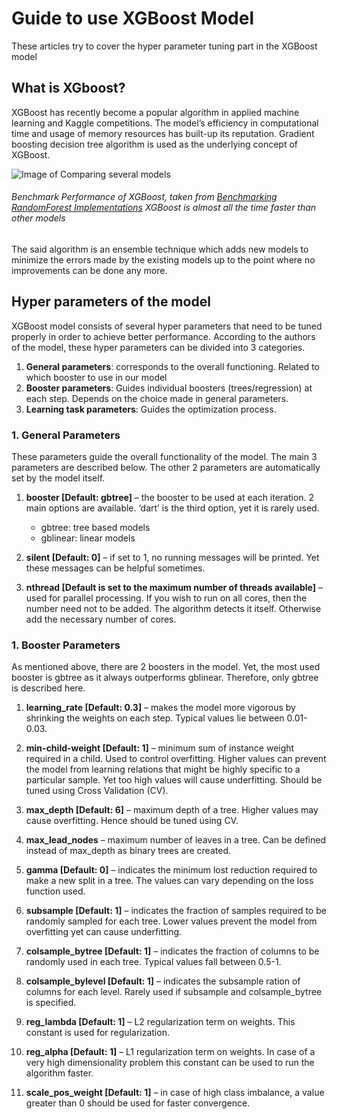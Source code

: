 # Guide to use XGBoost Model
These articles try to cover the hyper parameter tuning part in the XGBoost model

## What is XGboost?
XGBoost has recently become a popular algorithm in applied machine learning and Kaggle competitions. The model’s efficiency in computational time and usage of memory resources has built-up its reputation. Gradient boosting decision tree algorithm is used as the underlying concept of XGBoost.

![Image of Comparing several models](/XGBoost_Guide/Benchmark-Performance-of-XGBoost.png)
###### Benchmark Performance of XGBoost, taken from [Benchmarking RandomForest Implementations](http://datascience.la/benchmarking-random-forest-implementations/) XGBoost is almost all the time faster than other models

The said algorithm is an ensemble technique which adds new models to minimize the errors made by the existing models up to the point where no improvements can be done any more.

## Hyper parameters of the model
XGBoost model consists of several hyper parameters that need to be tuned properly in order to achieve better performance. According to the authors of the model, these hyper parameters can be divided into 3 categories.
1. **General parameters**: corresponds to the overall functioning. Related to which booster to use in our model
1. **Booster parameters**: Guides individual boosters (trees/regression) at each step. Depends on the choice made in general parameters.
1. **Learning task parameters**: Guides the optimization process.

### 1. General Parameters
These parameters guide the overall functionality of the model. The main 3 parameters are described below. The other 2 parameters are automatically set by the model itself.
  1. **booster [Default: gbtree]** – the booster to be used at each iteration. 2 main options are available. ‘dart’ is the third option, yet it is rarely used.

      * gbtree: tree based models
      * gblinear: linear models
      
      
  1. **silent [Default: 0]** – if set to 1, no running messages will be printed. Yet these messages can be helpful sometimes.
  
  1. **nthread [Default is set to the maximum number of threads available]** – used for parallel processing. If you wish to run on all cores, then the number need not to be added. The algorithm detects it itself. Otherwise add the necessary number of cores.

### 1. Booster Parameters
As mentioned above, there are 2 boosters in the model. Yet, the most used booster is gbtree as it always outperforms gblinear. Therefore, only gbtree is described here.

  1. **learning_rate [Default: 0.3]** – makes the model more vigorous by shrinking the weights on each step. Typical values lie between 0.01-0.03.
  
  1. **min-child-weight [Default: 1]** – minimum sum of instance weight required in a child. Used to control overfitting. Higher values can prevent the model from learning relations that might be highly specific to a particular sample. Yet too high values will cause underfitting. Should be tuned using Cross Validation (CV).
  
  1. **max_depth [Default: 6]** – maximum depth of a tree. Higher values may cause overfitting. Hence should be tuned using CV.
  
  1. **max_lead_nodes** – maximum number of leaves in a tree. Can be defined instead of max_depth as binary trees are created.
  
  1. **gamma [Default: 0]** – indicates the minimum lost reduction required to make a new split in a tree. The values can vary depending on the loss function used.
  
  1. **subsample [Default: 1]** – indicates the fraction of samples required to be randomly sampled for each tree. Lower values prevent the model from overfitting yet can cause underfitting. 
  
  1. **colsample_bytree [Default: 1]** – indicates the fraction of columns to be randomly used in each tree. Typical values fall between 0.5-1.
  
  1. **colsample_bylevel [Default: 1]** – indicates the subsample ration of columns for each level. Rarely used if subsample and colsample_bytree is specified.
  
  1. **reg_lambda [Default: 1]** – L2 regularization term on weights. This constant is used for regularization.
  
  1. **reg_alpha [Default: 1]** – L1 regularization term on weights. In case of a very high dimensionality problem this constant can be used to run the algorithm faster.
  
  1. **scale_pos_weight [Default: 1]** – in case of high class imbalance, a value greater than 0 should be used for faster convergence.















